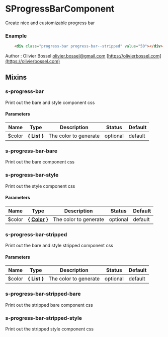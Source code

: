 # SProgressBarComponent

Create nice and customizable progress bar


### Example
```html
	<div class="progress-bar progress-bar--stripped" value="50"></div>
```
Author : Olivier Bossel [olivier.bossel@gmail.com](mailto:olivier.bossel@gmail.com) [https://olivierbossel.com](https://olivierbossel.com)


## Mixins


### s-progress-bar

Print out the bare and style component css


#### Parameters
Name  |  Type  |  Description  |  Status  |  Default
------------  |  ------------  |  ------------  |  ------------  |  ------------
$color  |  **{ List<Color> }**  |  The color to generate  |  optional  |  default


### s-progress-bar-bare

Print out the bare component css


### s-progress-bar-style

Print out the style component css


#### Parameters
Name  |  Type  |  Description  |  Status  |  Default
------------  |  ------------  |  ------------  |  ------------  |  ------------
$color  |  **{ [Color](http://www.sass-lang.com/documentation/file.SASS_REFERENCE.html#colors) }**  |  The color to generate  |  optional  |  default


### s-progress-bar-stripped

Print out the bare and style stripped component css


#### Parameters
Name  |  Type  |  Description  |  Status  |  Default
------------  |  ------------  |  ------------  |  ------------  |  ------------
$color  |  **{ List<Color> }**  |  The color to generate  |  optional  |  default


### s-progress-bar-stripped-bare

Print out the stripped bare component css


### s-progress-bar-stripped-style

Print out the stripped style component css